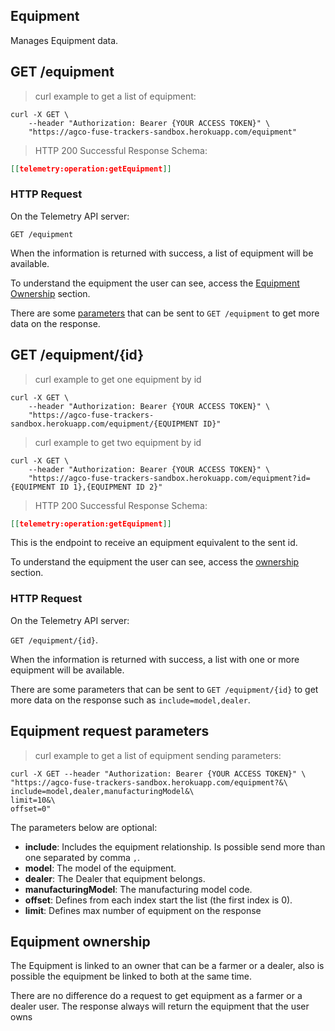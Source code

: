 ## Equipment

Manages Equipment data.

## GET /equipment

> curl example to get a list of equipment:

```shell
curl -X GET \
    --header "Authorization: Bearer {YOUR ACCESS TOKEN}" \
    "https://agco-fuse-trackers-sandbox.herokuapp.com/equipment"
```

> HTTP 200 Successful Response Schema:

```json
[[telemetry:operation:getEquipment]]
```

### HTTP Request

On the Telemetry API server:

`GET /equipment`

When the information is returned with success, a list of equipment will be available.

To understand the equipment the user can see, access the [Equipment Ownership](#equipment-ownership) section.

There are some [parameters](#equipment-request-parameters) that can be sent to `GET /equipment` to get more data on the response.

## GET /equipment/{id}

> curl example to get one equipment by id

```shell
curl -X GET \
    --header "Authorization: Bearer {YOUR ACCESS TOKEN}" \
    "https://agco-fuse-trackers-sandbox.herokuapp.com/equipment/{EQUIPMENT ID}"
```

> curl example to get two equipment by id

```shell
curl -X GET \
    --header "Authorization: Bearer {YOUR ACCESS TOKEN}" \
    "https://agco-fuse-trackers-sandbox.herokuapp.com/equipment?id={EQUIPMENT ID 1},{EQUIPMENT ID 2}"
```

> HTTP 200 Successful Response Schema:

```json
[[telemetry:operation:getEquipment]]
```

This is the endpoint to receive an equipment equivalent to the sent id.

To understand the equipment the user can see, access the [ownership](#equipment-ownership) section.

### HTTP Request

On the Telemetry API server:

`GET /equipment/{id}`.

When the information is returned with success, a list with one or more equipment will be available.

There are some parameters that can be sent to `GET /equipment/{id}` to get more data on the response such as `include=model,dealer`.

## Equipment request parameters

> curl example to get a list of equipment sending parameters:

```shell
curl -X GET --header "Authorization: Bearer {YOUR ACCESS TOKEN}" \
"https://agco-fuse-trackers-sandbox.herokuapp.com/equipment?&\
include=model,dealer,manufacturingModel&\
limit=10&\
offset=0"
```

The parameters below are optional:

- **include**: Includes the equipment relationship. Is possible send more than one separated by comma `,`.
 - **model**: The model of the equipment.
 - **dealer**: The Dealer that equipment belongs.
 - **manufacturingModel**: The manufacturing model code.
- **offset**: Defines from each index start the list (the first index is 0).
- **limit**: Defines max number of equipment on the response


## Equipment ownership

The Equipment is linked to an owner that can be a farmer or a dealer, also is possible the equipment be linked to both at the same time.

There are no difference do a request to get equipment as a farmer or a dealer user.
The response always will return the equipment that the user owns
